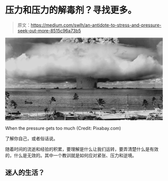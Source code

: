 # 压力和压力的解毒剂？寻找更多。

> 原文：<https://medium.com/swlh/an-antidote-to-stress-and-pressure-seek-out-more-8515c96a73b5>

![](img/d8241d1398583b2be38d40041b43bc67.png)

When the pressure gets too much (Credit: Pixabay.com)

了解你自己，或者俗话说。

随着时间的流逝和经验的积累，要理解是什么让我们运转，要弄清楚什么是有效的，什么是无效的。其中一个教训就是如何应对紧张、压力和逆境。

## 迷人的生活？